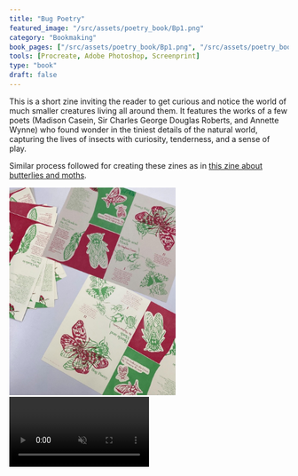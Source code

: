 ```yaml
---
title: "Bug Poetry"
featured_image: "/src/assets/poetry_book/Bp1.png"
category: "Bookmaking"
book_pages: ["/src/assets/poetry_book/Bp1.png", "/src/assets/poetry_book/Bp2.png", "/src/assets/poetry_book/Bp3.png", "/src/assets/poetry_book/Bp4.png", "/src/assets/poetry_book/Bp5.png", "/src/assets/poetry_book/Bp6.png", "/src/assets/poetry_book/Bp7.png", "/src/assets/poetry_book/Bp1.png"]
tools: [Procreate, Adobe Photoshop, Screenprint]
type: "book"
draft: false
---
```


This is a short zine inviting the reader to get curious and notice the world of much smaller creatures living all around them. It features the works of a few poets (Madison Casein, Sir Charles George Douglas Roberts, and Annette Wynne) who found wonder in the tiniest details of the natural world, capturing the lives of insects with curiosity, tenderness, and a sense of play.

Similar process followed for creating these zines as in [this zine about butterlies and moths](/portfolio/butterfly_book). 

<img src="/src/assets/poetry_book/Bp8-p.jpeg" alt="isolated" width="300"/>

<video controls width="50%" muted>
  <source src="/src/assets/poetry_book/Bp8-p.mov" type="video/mp4">
  Your browser does not support the video tag.
</video>